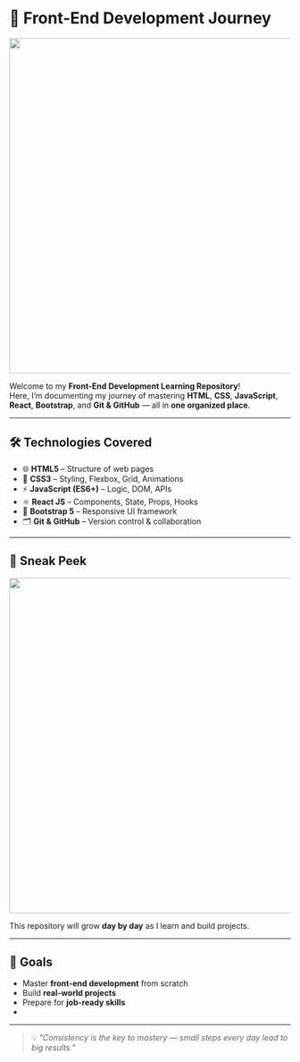# 🚀 Front-End Development Journey
<p align="center">
  <img src="https://images.unsplash.com/photo-1542393545-10f5cde2c810?w=500&auto=format&fit=crop&q=60&ixlib=rb-4.1.0&ixid=M3wxMjA3fDB8MHxzZWFyY2h8NjJ8fGxhcHRvcHxlbnwwfHwwfHx8MA%3D%3D" width="600" />
</p>


Welcome to my **Front-End Development Learning Repository**!  
Here, I’m documenting my journey of mastering **HTML**, **CSS**, **JavaScript**, **React**, **Bootstrap**, and **Git & GitHub** — all in **one organized place**.

---

## 🛠 Technologies Covered
- 🌐 **HTML5** – Structure of web pages
- 🎨 **CSS3** – Styling, Flexbox, Grid, Animations
- ⚡ **JavaScript (ES6+)** – Logic, DOM, APIs
- ⚛ **React JS** – Components, State, Props, Hooks
- 💎 **Bootstrap 5** – Responsive UI framework
- 🗂 **Git & GitHub** – Version control & collaboration

---

## 📸 Sneak Peek

<p align="center">
  <img src="https://media.giphy.com/media/SWoSkN6DxTszqIKEqv/giphy.gif" width="600" />
</p>

This repository will grow **day by day** as I learn and build projects.

---

## 🌟 Goals
- Master **front-end development** from scratch
- Build **real-world projects**
- Prepare for **job-ready skills**
- 
---

> 💡 *"Consistency is the key to mastery — small steps every day lead to big results."*


